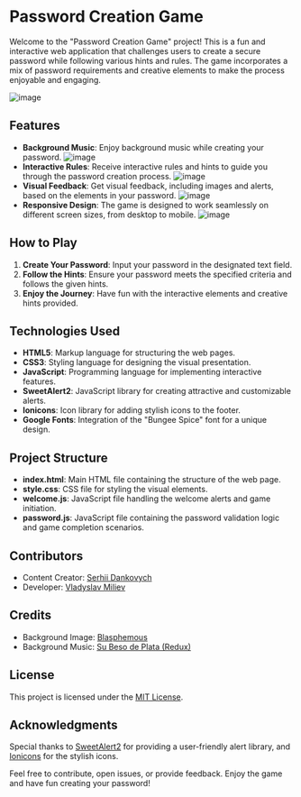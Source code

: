 # Password Creation Game

Welcome to the "Password Creation Game" project! This is a fun and interactive web application that challenges users to create a secure password while following various hints and rules. The game incorporates a mix of password requirements and creative elements to make the process enjoyable and engaging.

![image](https://github.com/VladyslavMiliev/easy-game-for-dimon/assets/84059723/dedb68be-33d3-46ab-9467-fa23a5c7c1ff)

## Features

- **Background Music**: Enjoy background music while creating your password.
  ![image](https://github.com/VladyslavMiliev/easy-game-for-dimon/assets/84059723/38019e23-f293-4ce5-ba13-30e10e6d6175)
- **Interactive Rules**: Receive interactive rules and hints to guide you through the password creation process.
  ![image](https://github.com/VladyslavMiliev/easy-game-for-dimon/assets/84059723/91fd32e3-3a79-4361-82e3-d5275a630a00)
- **Visual Feedback**: Get visual feedback, including images and alerts, based on the elements in your password.
  ![image](https://github.com/VladyslavMiliev/easy-game-for-dimon/assets/84059723/47350451-3654-4f97-843e-b93a8d25c601)
- **Responsive Design**: The game is designed to work seamlessly on different screen sizes, from desktop to mobile.
  ![image](https://github.com/VladyslavMiliev/easy-game-for-dimon/assets/84059723/37018597-8cd9-4410-84f9-beff38bcfaba)

## How to Play

1. **Create Your Password**: Input your password in the designated text field.
2. **Follow the Hints**: Ensure your password meets the specified criteria and follows the given hints.
3. **Enjoy the Journey**: Have fun with the interactive elements and creative hints provided.

## Technologies Used

- **HTML5**: Markup language for structuring the web pages.
- **CSS3**: Styling language for designing the visual presentation.
- **JavaScript**: Programming language for implementing interactive features.
- **SweetAlert2**: JavaScript library for creating attractive and customizable alerts.
- **Ionicons**: Icon library for adding stylish icons to the footer.
- **Google Fonts**: Integration of the "Bungee Spice" font for a unique design.

## Project Structure

- **index.html**: Main HTML file containing the structure of the web page.
- **style.css**: CSS file for styling the visual elements.
- **welcome.js**: JavaScript file handling the welcome alerts and game initiation.
- **password.js**: JavaScript file containing the password validation logic and game completion scenarios.

## Contributors

- Content Creator: [Serhii Dankovych](https://github.com/serhiidankovych)
- Developer: [Vladyslav Miliev](https://github.com/VladyslavMiliev)

## Credits

- Background Image: [Blasphemous](https://wall.alphacoders.com/big.php?i=1097565)
- Background Music: [Su Beso de Plata (Redux)](https://music.youtube.com/watch?v=CO218kSZoeA&feature=shared)

## License

This project is licensed under the [MIT License](LICENSE).

## Acknowledgments

Special thanks to [SweetAlert2](https://sweetalert2.github.io/) for providing a user-friendly alert library, and [Ionicons](https://ionicons.com/) for the stylish icons.

Feel free to contribute, open issues, or provide feedback. Enjoy the game and have fun creating your password!
